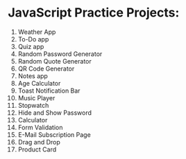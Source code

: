 # JavaScript Practice Projects:

1. Weather App
2. To-Do app
3. Quiz app
4. Random Password Generator
5. Random Quote Generator
6. QR Code Generator
7. Notes app
8. Age Calculator
9. Toast Notification Bar
10. Music Player
11. Stopwatch
12. Hide and Show Password
13. Calculator
14. Form Validation
15. E-Mail Subscription Page
16. Drag and Drop
17. Product Card 
